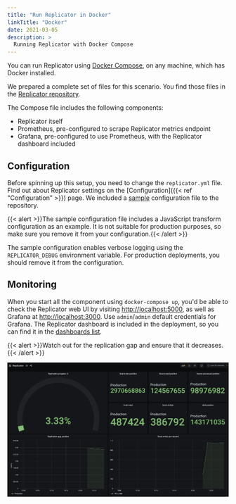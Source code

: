 ```yaml
---
title: "Run Replicator in Docker"
linkTitle: "Docker"
date: 2021-03-05
description: >
  Running Replicator with Docker Compose
---
```


You can run Replicator using [Docker Compose](https://docs.docker.com/compose/), on any machine, which has Docker installed.

We prepared a complete set of files for this scenario. You find those files in the [Replicator repository](https://github.com/EventStore/replicator/tree/master/compose).

The Compose file includes the following components:
- Replicator itself
- Prometheus, pre-configured to scrape Replicator metrics endpoint
- Grafana, pre-configured to use Prometheus, with the Replicator dashboard included

## Configuration

Before spinning up this setup, you need to change the `replicator.yml` file. Find out about Replicator settings on the [Configuration]({{< ref "Configuration" >}}) page. We included a [sample](https://github.com/EventStore/replicator/blob/02736f6e3dd18e41d5536f26ca4f9497733d5f3f/compose/replicator.yml) configuration file to the repository.

{{< alert >}}The sample configuration file includes a JavaScript transform configuration as an example. It is not suitable for production purposes, so make sure you remove it from your configuration.{{< /alert >}}

The sample configuration enables verbose logging using the `REPLICATOR_DEBUG` environment variable. For production deployments, you should remove it from the configuration.

## Monitoring

When you start all the component using `docker-compose up`, you'd be able to check the Replicator web UI by visiting [http://localhost:5000](http://localhost:5000), as well as Grafana at [http://localhost:3000](http://localhost:3000). Use `admin`/`admin` default credentials for Grafana. The Replicator dashboard is included in the deployment, so you can find it in the [dashboards list](http://localhost:3000/dashboards).

{{< alert >}}Watch out for the replication gap and ensure that it decreases.{{< /alert >}}

![Grafana dashboard](grafana.png)

